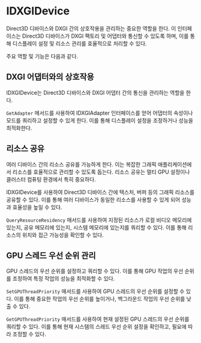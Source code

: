 # IDXGIDevice
Direct3D 디바이스와 DXGI 간의 상호작용을 관리하는 중요한 역할을 한다. 이 인터페이스는 Direct3D 디바이스가 DXGI 팩토리 및 어댑터와 통신할 수 있도록 하며, 이를 통해 디스플레이 설정 및 리소스 관리를 효율적으로 처리할 수 있다.

주요 역할 및 기능은 다음과 같다.

##  DXGI 어댑터와의 상호작용
IDXGIDevice는 Direct3D 디바이스와 DXGI 어댑터 간의 통신을 관리하는 역할을 한다. 

`GetAdapter` 메서드를 사용하여 IDXGIAdapter 인터페이스를 얻어 어댑터의 속성이나 모드를 쿼리하고 설정할 수 있게 한다. 이를 통해 디스플레이 설정을 조정하거나 성능을 최적화한다.

## 리소스 공유
여러 디바이스 간의 리소스 공유를 가능하게 한다. 이는 복잡한 그래픽 애플리케이션에서 리소스를 효율적으로 관리할 수 있도록 돕는다. 리소스 공유는 멀티 GPU 설정이나 클러스터 컴퓨팅 환경에서 특히 중요하다.

IDXGIDevice를 사용하여 Direct3D 디바이스 간에 텍스처, 버퍼 등의 그래픽 리소스를 공유할 수 있다. 이를 통해 여러 디바이스가 동일한 리소스를 사용할 수 있게 되어 성능과 효율성을 높일 수 있다.

`QueryResourceResidency` 매서드를 사용하여 지정된 리소스가 로컬 비디오 메모리에 있는지, 공유 메모리에 있는지, 시스템 메모리에 있는지를 쿼리할 수 있다. 이를 통해 리소스의 위치와 접근 가능성을 확인할 수 있다.

## GPU 스레드 우선 순위 관리
GPU 스레드의 우선 순위를 설정하고 쿼리할 수 있다. 이를 통해 GPU 작업의 우선 순위를 조정하여 특정 작업의 성능을 최적화할 수 있다.

`SetGPUThreadPriority` 매서드를 사용하여 GPU 스레드의 우선 순위를 설정할 수 있다. 이를 통해 중요한 작업의 우선 순위를 높이거나, 백그라운드 작업의 우선 순위를 낮출 수 있다.

`GetGPUThreadPriority` 매서드를 사용하여 현재 설정된 GPU 스레드의 우선 순위를 쿼리할 수 있다. 이를 통해 현재 시스템의 스레드 우선 순위 설정을 확인하고, 필요에 따라 조정할 수 있다.